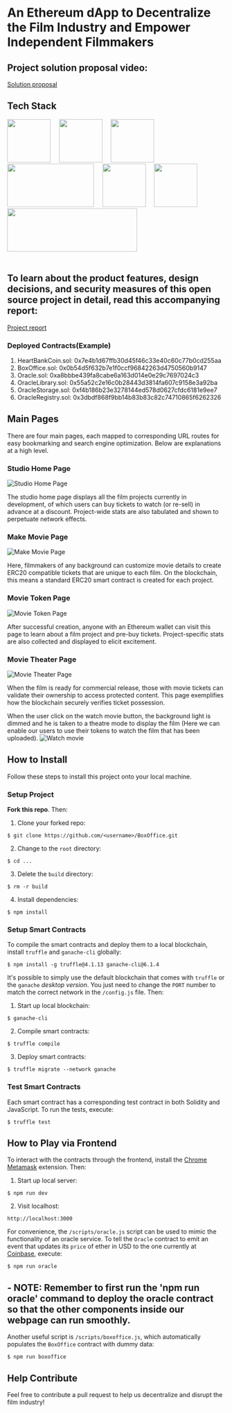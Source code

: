# An Ethereum dApp to Decentralize the Film Industry and Empower Independent Filmmakers



## Project solution proposal video:
[Solution proposal](https://bafybeia56u3rhz4cfgoed3ci66pdrccuofplfa5rnsx7fdoisn3mplegrq.ipfs.infura-ipfs.io/)

## Tech Stack
<p float="left">
<img src="https://github.com/kuluruvineeth/cmowe/blob/master/Images/infura.png" width="100" height="100" />&nbsp;&nbsp;&nbsp;&nbsp;
<img src="https://github.com/kuluruvineeth/cmowe/blob/master/Images/ipfs.png" width="100" height="100" />&nbsp;&nbsp;&nbsp;&nbsp;
<img src="https://github.com/kuluruvineeth/cmowe/blob/master/Images/nodejs.png" width="100" height="100" />&nbsp;&nbsp;&nbsp;&nbsp;
<img src="https://github.com/kuluruvineeth/cmowe/blob/master/Images/react.png" width="200" height="100" />&nbsp;&nbsp;&nbsp;&nbsp;
<img src="https://github.com/kuluruvineeth/cmowe/blob/master/Images/solidity.png" width="100" height="100" />&nbsp;&nbsp;&nbsp;&nbsp;
<img src="https://github.com/kuluruvineeth/cmowe/blob/master/Images/web3js.jpeg" width="100" height="100" />&nbsp;&nbsp;&nbsp;&nbsp;
<img src="https://github.com/kuluruvineeth/cmowe/blob/master/Images/wtg.png" width="300" height="100" />&nbsp;&nbsp;&nbsp;</br></br>
</p>








## To learn about the product features, design decisions, and security measures of this open source project in detail, read this accompanying report:

[Project report](https://github.com/kuluruvineeth/cmowe/blob/master/Mini%20Project%20Report.pdf)
 

### Deployed Contracts(Example)

1. HeartBankCoin.sol: 0x7e4b1d67ffb30d45f46c33e40c60c77b0cd255aa
2. BoxOffice.sol: 0x0b54d5f632b7e1f0ccf96842263d4750560b9147
3. Oracle.sol: 0xa8bbbe439fa8cabe6a163d014e0e29c7697024c3
4. OracleLibrary.sol: 0x55a52c2e16c0b28443d3814fa607c9158e3a92ba
5. OracleStorage.sol: 0xf4b186b23e3278144ed578d0627cfdc6181e9ee7
6. OracleRegistry.sol: 0x3dbdf868f9bb14b83b83c82c74710865f6262326

## Main Pages

There are four main pages, each mapped to corresponding URL routes for easy bookmarking and search engine optimization. Below are explanations at a high level.

### Studio Home Page

![Studio Home Page](https://github.com/kuluruvineeth/cmowe/blob/master/screenshots/3.png)

The studio home page displays all the film projects currently in development, of which users can buy tickets to watch (or re-sell) in advance at a discount. Project-wide stats are also tabulated and shown to perpetuate network effects.

### Make Movie Page

![Make Movie Page](https://github.com/kuluruvineeth/cmowe/blob/master/screenshots/8.png)

Here, filmmakers of any background can customize movie details to create ERC20 compatible tickets that are unique to each film. On the blockchain, this means a standard ERC20 smart contract is created for each project. 

### Movie Token Page

![Movie Token Page](https://github.com/kuluruvineeth/cmowe/blob/master/screenshots/12.png)

After successful creation, anyone with an Ethereum wallet can visit this page to learn about a film project and pre-buy tickets. Project-specific stats are also collected and displayed to elicit excitement. 

### Movie Theater Page

![Movie Theater Page](https://github.com/kuluruvineeth/cmowe/blob/master/screenshots/17.png)

When the film is ready for commercial release, those with movie tickets can validate their ownership to access protected content. This page exemplifies how the blockchain securely verifies ticket possession.

When the user click on the watch movie button, the background light is dimmed and he is taken to a theatre mode to display the film (Here we can enable our users to use their tokens to watch the film that has been uploaded).
![Watch movie](https://github.com/kuluruvineeth/cmowe/blob/master/screenshots/19.png)



## How to Install

Follow these steps to install this project onto your local machine.

### Setup Project

**Fork this repo**. Then:

1. Clone your forked repo: 

```
$ git clone https://github.com/<username>/BoxOffice.git
```

2. Change to the `root` directory: 

```
$ cd ...
```

3. Delete the `build` directory: 

```
$ rm -r build
```

4. Install dependencies: 

```
$ npm install
```

### Setup Smart Contracts

To compile the smart contracts and deploy them to a local blockchain, install `truffle` and `ganache-cli` globally:

```
$ npm install -g truffle@4.1.13 ganache-cli@6.1.4
```

It's possible to simply use the default blockchain that comes with `truffle` or the `ganache` *desktop version*. You just need to change the `PORT` number to match the correct network in the `/config.js` file. Then:

1. Start up local blockchain: 

```
$ ganache-cli
```

2. Compile smart contracts: 

```
$ truffle compile
```

3. Deploy smart contracts: 

```
$ truffle migrate --network ganache
```

### Test Smart Contracts

Each smart contract has a corresponding test contract in both Solidity and JavaScript. To run the tests, execute:

```
$ truffle test
```

## How to Play via Frontend

To interact with the contracts through the frontend, install the [Chrome Metamask](https://chrome.google.com/webstore/detail/metamask/nkbihfbeogaeaoehlefnkodbefgpgknn) extension. Then: 

1. Start up local server: 

```
$ npm run dev
```

2. Visit localhost: 

```
http://localhost:3000
```

For convenience, the `/scripts/oracle.js` script can be used to mimic the functionality of an oracle service. To tell the `Oracle` contract to emit an event that updates its `price` of ether in USD to the one currently at [Coinbase](https://www.coinbase.com/charts?locale=en-US), execute:

```
$ npm run oracle
```
## - NOTE: Remember to first run the 'npm run oracle' command to deploy the oracle contract so that the other components inside our webpage can run smoothly. 

Another useful script is `/scripts/boxoffice.js`, which automatically populates the `BoxOffice` contract with dummy data:

```
$ npm run boxoffice
```


## Help Contribute

Feel free to contribute a pull request to help us decentralize and disrupt the film industry!
